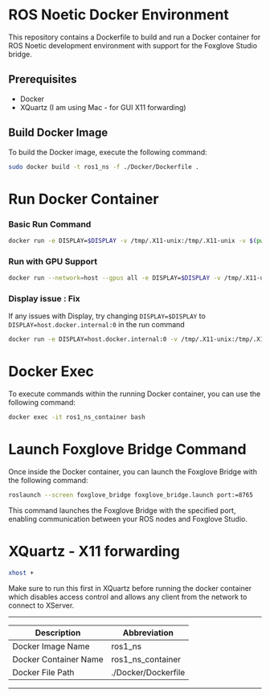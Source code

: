 # ROS Noetic Docker Environment

This repository contains a Dockerfile to build and run a Docker container for ROS Noetic development environment with support for the Foxglove Studio bridge.

## Prerequisites

- Docker
- XQuartz (I am using Mac - for GUI X11 forwarding)

## Build Docker Image

To build the Docker image, execute the following command:

```bash
sudo docker build -t ros1_ns -f ./Docker/Dockerfile .
```

# Run Docker Container

### Basic Run Command

```bash
docker run -e DISPLAY=$DISPLAY -v /tmp/.X11-unix:/tmp/.X11-unix -v $(pwd)/src:/root/ros_ws/src -p 11311:11311 -p 8765:8765 -it --name ros1_ns_container ros1_ns bash
```

### Run with GPU Support

```bash
docker run --network=host --gpus all -e DISPLAY=$DISPLAY -v /tmp/.X11-unix:/tmp/.X11-unix -v $(pwd)/src:/root/ros_ws/src --privileged -it --name ros1_ns_container ros1_ns bash
```

### Display issue : Fix

If any issues with Display, try changing ```DISPLAY=$DISPLAY``` to ```DISPLAY=host.docker.internal:0``` in the run command

```bash
docker run -e DISPLAY=host.docker.internal:0 -v /tmp/.X11-unix:/tmp/.X11-unix -v $(pwd)/src:/root/ros_ws/src -p 11311:11311 -p 8765:8765 -it --name ros1_ns_container ros1_ns bash
```

# Docker Exec

To execute commands within the running Docker container, you can use the following command:

```bash
docker exec -it ros1_ns_container bash
```

# Launch Foxglove Bridge Command

Once inside the Docker container, you can launch the Foxglove Bridge with the following command:

```bash
roslaunch --screen foxglove_bridge foxglove_bridge.launch port:=8765
```

This command launches the Foxglove Bridge with the specified port, enabling communication between your ROS nodes and Foxglove Studio.


# XQuartz - X11 forwarding

```bash
xhost +
```
Make sure to run this first in XQuartz before running the docker container which disables access control and allows any client from the network to connect to XServer.

-----------------------------------------------------
| Description              | Abbreviation           |
|--------------------------|------------------------|
| Docker Image Name        | ros1_ns                |
| Docker Container Name    | ros1_ns_container      |
| Docker File Path         | ./Docker/Dockerfile |
-----------------------------------------------------



